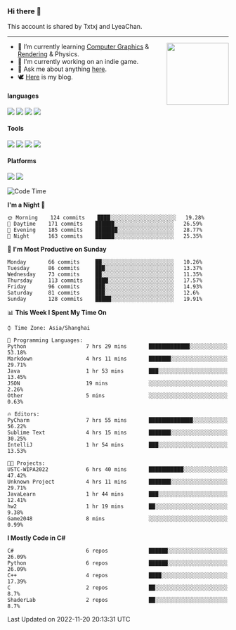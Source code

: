 ### Hi there 👋

This account is shared by Txtxj and LyeaChan.

---

<img align="right" height="141" src="https://github-readme-stats.vercel.app/api?username=txtxj&theme=tokyonight&show_icons=true&count_private=true">

- 🌱 I’m currently learning [Computer Graphics](https://github.com/txtxj/GAMES101) & [Rendering](https://github.com/txtxj/GAMES202) & Physics.
- 🐶 I'm currently working on an indie game.
- 💬 Ask me about anything [here](https://github.com/txtxj/txtxj/issues).
- 🕊️ [Here](https://txtxj.top) is my blog.

#### languages

![](https://img.shields.io/badge/C++-00599C?logo=cplusplus&logoColor=fff)
![](https://img.shields.io/badge/Python-3e74a2?logo=python&logoColor=fff)
![](https://img.shields.io/badge/C%23-239120?logo=csharp&logoColor=fff)
![](https://img.shields.io/badge/C-A8B9CC?logo=c&logoColor=555)


#### Tools

![](https://img.shields.io/badge/JetBrains-000000?logo=jetbrains&logoColor=fff)
![](https://img.shields.io/badge/Unity-FFFFFF?logo=unity&logoColor=000)
![](https://img.shields.io/badge/SublimeText_3-FF9800?logo=sublimetext&logoColor=fff)
![](https://img.shields.io/badge/Blender-F5792A?logo=blender&logoColor=fff)


#### Platforms

![](https://img.shields.io/badge/Windows_10-0078D6?logo=windows&logoColor=fff)
![](https://img.shields.io/badge/Ubuntu_20.04-E95420?logo=ubuntu&logoColor=fff)


<!--START_SECTION:waka-->
![Code Time](http://img.shields.io/badge/Code%20Time-515%20hrs%2010%20mins-blue)

**I'm a Night 🦉** 

```text
🌞 Morning    124 commits    ████░░░░░░░░░░░░░░░░░░░░░   19.28% 
🌆 Daytime    171 commits    ██████░░░░░░░░░░░░░░░░░░░   26.59% 
🌃 Evening    185 commits    ███████░░░░░░░░░░░░░░░░░░   28.77% 
🌙 Night      163 commits    ██████░░░░░░░░░░░░░░░░░░░   25.35%

```
📅 **I'm Most Productive on Sunday** 

```text
Monday       66 commits     ██░░░░░░░░░░░░░░░░░░░░░░░   10.26% 
Tuesday      86 commits     ███░░░░░░░░░░░░░░░░░░░░░░   13.37% 
Wednesday    73 commits     ██░░░░░░░░░░░░░░░░░░░░░░░   11.35% 
Thursday     113 commits    ████░░░░░░░░░░░░░░░░░░░░░   17.57% 
Friday       96 commits     ███░░░░░░░░░░░░░░░░░░░░░░   14.93% 
Saturday     81 commits     ███░░░░░░░░░░░░░░░░░░░░░░   12.6% 
Sunday       128 commits    █████░░░░░░░░░░░░░░░░░░░░   19.91%

```


📊 **This Week I Spent My Time On** 

```text
⌚︎ Time Zone: Asia/Shanghai

💬 Programming Languages: 
Python                   7 hrs 29 mins       █████████████░░░░░░░░░░░░   53.18% 
Markdown                 4 hrs 11 mins       ███████░░░░░░░░░░░░░░░░░░   29.71% 
Java                     1 hr 53 mins        ███░░░░░░░░░░░░░░░░░░░░░░   13.45% 
JSON                     19 mins             ░░░░░░░░░░░░░░░░░░░░░░░░░   2.26% 
Other                    5 mins              ░░░░░░░░░░░░░░░░░░░░░░░░░   0.63%

🔥 Editors: 
PyCharm                  7 hrs 55 mins       ██████████████░░░░░░░░░░░   56.22% 
Sublime Text             4 hrs 15 mins       ███████░░░░░░░░░░░░░░░░░░   30.25% 
IntelliJ                 1 hr 54 mins        ███░░░░░░░░░░░░░░░░░░░░░░   13.53%

🐱‍💻 Projects: 
USTC-WIPA2022            6 hrs 40 mins       ███████████░░░░░░░░░░░░░░   47.42% 
Unknown Project          4 hrs 11 mins       ███████░░░░░░░░░░░░░░░░░░   29.71% 
JavaLearn                1 hr 44 mins        ███░░░░░░░░░░░░░░░░░░░░░░   12.41% 
hw2                      1 hr 19 mins        ██░░░░░░░░░░░░░░░░░░░░░░░   9.38% 
Game2048                 8 mins              ░░░░░░░░░░░░░░░░░░░░░░░░░   0.99%

```

**I Mostly Code in C#** 

```text
C#                       6 repos             ██████░░░░░░░░░░░░░░░░░░░   26.09% 
Python                   6 repos             ██████░░░░░░░░░░░░░░░░░░░   26.09% 
C++                      4 repos             ████░░░░░░░░░░░░░░░░░░░░░   17.39% 
C                        2 repos             ██░░░░░░░░░░░░░░░░░░░░░░░   8.7% 
ShaderLab                2 repos             ██░░░░░░░░░░░░░░░░░░░░░░░   8.7%

```



 Last Updated on 2022-11-20 20:13:31 UTC
<!--END_SECTION:waka-->
